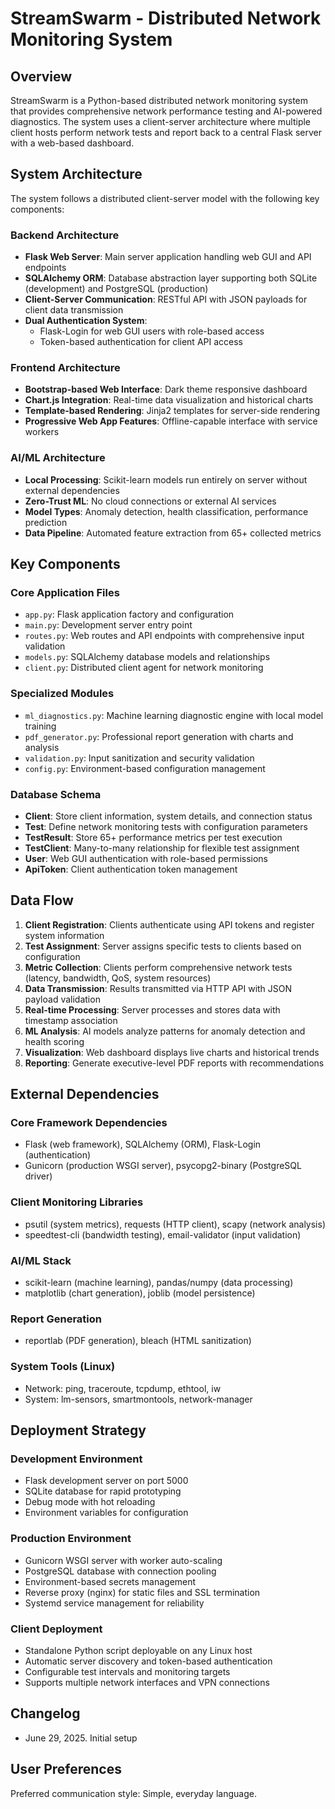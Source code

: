 # StreamSwarm - Distributed Network Monitoring System

## Overview

StreamSwarm is a Python-based distributed network monitoring system that provides comprehensive network performance testing and AI-powered diagnostics. The system uses a client-server architecture where multiple client hosts perform network tests and report back to a central Flask server with a web-based dashboard.

## System Architecture

The system follows a distributed client-server model with the following key components:

### Backend Architecture
- **Flask Web Server**: Main server application handling web GUI and API endpoints
- **SQLAlchemy ORM**: Database abstraction layer supporting both SQLite (development) and PostgreSQL (production)
- **Client-Server Communication**: RESTful API with JSON payloads for client data transmission
- **Dual Authentication System**: 
  - Flask-Login for web GUI users with role-based access
  - Token-based authentication for client API access

### Frontend Architecture
- **Bootstrap-based Web Interface**: Dark theme responsive dashboard
- **Chart.js Integration**: Real-time data visualization and historical charts
- **Template-based Rendering**: Jinja2 templates for server-side rendering
- **Progressive Web App Features**: Offline-capable interface with service workers

### AI/ML Architecture
- **Local Processing**: Scikit-learn models run entirely on server without external dependencies
- **Zero-Trust ML**: No cloud connections or external AI services
- **Model Types**: Anomaly detection, health classification, performance prediction
- **Data Pipeline**: Automated feature extraction from 65+ collected metrics

## Key Components

### Core Application Files
- `app.py`: Flask application factory and configuration
- `main.py`: Development server entry point
- `routes.py`: Web routes and API endpoints with comprehensive input validation
- `models.py`: SQLAlchemy database models and relationships
- `client.py`: Distributed client agent for network monitoring

### Specialized Modules
- `ml_diagnostics.py`: Machine learning diagnostic engine with local model training
- `pdf_generator.py`: Professional report generation with charts and analysis
- `validation.py`: Input sanitization and security validation
- `config.py`: Environment-based configuration management

### Database Schema
- **Client**: Store client information, system details, and connection status
- **Test**: Define network monitoring tests with configuration parameters
- **TestResult**: Store 65+ performance metrics per test execution
- **TestClient**: Many-to-many relationship for flexible test assignment
- **User**: Web GUI authentication with role-based permissions
- **ApiToken**: Client authentication token management

## Data Flow

1. **Client Registration**: Clients authenticate using API tokens and register system information
2. **Test Assignment**: Server assigns specific tests to clients based on configuration
3. **Metric Collection**: Clients perform comprehensive network tests (latency, bandwidth, QoS, system resources)
4. **Data Transmission**: Results transmitted via HTTP API with JSON payload validation
5. **Real-time Processing**: Server processes and stores data with timestamp association
6. **ML Analysis**: AI models analyze patterns for anomaly detection and health scoring
7. **Visualization**: Web dashboard displays live charts and historical trends
8. **Reporting**: Generate executive-level PDF reports with recommendations

## External Dependencies

### Core Framework Dependencies
- Flask (web framework), SQLAlchemy (ORM), Flask-Login (authentication)
- Gunicorn (production WSGI server), psycopg2-binary (PostgreSQL driver)

### Client Monitoring Libraries
- psutil (system metrics), requests (HTTP client), scapy (network analysis)
- speedtest-cli (bandwidth testing), email-validator (input validation)

### AI/ML Stack
- scikit-learn (machine learning), pandas/numpy (data processing)
- matplotlib (chart generation), joblib (model persistence)

### Report Generation
- reportlab (PDF generation), bleach (HTML sanitization)

### System Tools (Linux)
- Network: ping, traceroute, tcpdump, ethtool, iw
- System: lm-sensors, smartmontools, network-manager

## Deployment Strategy

### Development Environment
- Flask development server on port 5000
- SQLite database for rapid prototyping
- Debug mode with hot reloading
- Environment variables for configuration

### Production Environment
- Gunicorn WSGI server with worker auto-scaling
- PostgreSQL database with connection pooling
- Environment-based secrets management
- Reverse proxy (nginx) for static files and SSL termination
- Systemd service management for reliability

### Client Deployment
- Standalone Python script deployable on any Linux host
- Automatic server discovery and token-based authentication
- Configurable test intervals and monitoring targets
- Supports multiple network interfaces and VPN connections

## Changelog

- June 29, 2025. Initial setup

## User Preferences

Preferred communication style: Simple, everyday language.